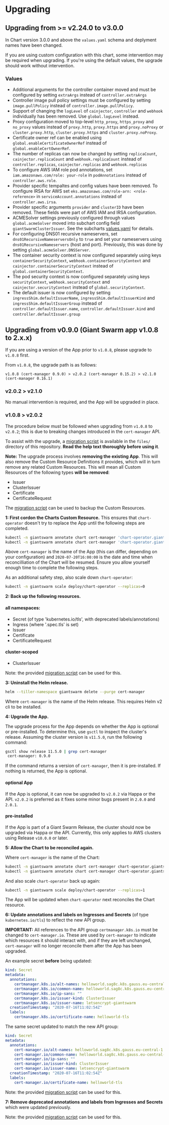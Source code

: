 # Upgrading

## Upgrading from >= v2.24.0 to v3.0.0

In Chart version 3.0.0 and above the `values.yaml` schema and deplyment names have been changed.

If you are using custom configuration with this chart, some intervention may be required when upgrading. If you're using the default values, the upgrade should work without intervention.

### Values

- Additional arguments for the controller container moved and must be configured by setting `extraArgs` instead of `controller.extraArgs`
- Controller image pull policy settings must be configured by setting `image.pullPolicy` instead of `controller.image.pullPolicy`.
- Support of changing the `logLevel` of `cainjector`, `controller` and `webhook` individually has been removed. Use `global.logLevel` instead.
- Proxy configuration moved to top-level `http_proxy`, `https_proxy` and `no_proxy` values instead of `proxy.http`, `proxy.https` and `proxy.noProxy` or `cluster.proxy.http`, `cluster.proxy.https` and `cluster.proxy.noProxy`.
- Certificate owner ref can be enabled using `global.enableCertificateOwnerRef` instead of `global.enableCertOwnerRef`.
- The number of replicas can now be changed by setting `replicaCount`, `cainjector.replicaCount` and `webhook.replicaCount` instead of `controller.replicas`, `cainjector.replicas` and `webhook.replicas`
- To configure AWS IAM role pod annotations, set `iam.amazonaws.com/role: your-role` in `podAnnotations` instead of `controller.aws.role`.
- Provider specific tempaltes and config values have been removed. To configure IRSA for AWS set `eks.amazonaws.com/role-arn: <role-reference>` in `serviceAccount.annotations` instead of `controller.aws.irsa`.
- Provider specific arguments `provider` and `clusterID` have been removed. These fields were part of AWS IAM and IRSA configuration.
- ACMESolver settings previously configured through values `global.acmeSolver` moved into subchart config field `giantSwarmClusterIssuer`. See the subcharts [values.yaml](https://github.com/giantswarm/cert-manager-app/blob/main/helm/cert-manager-app/charts/cert-manager-giantswarm-clusterissuer/values.yaml) for details.
- For configuring DNS01 recursive nameservers, set `dns01RecursiveNameserversOnly` to `true` and set your nameservers using `dns01RecursiveNameservers` (host and port). Previously, this was done by setting `global.acmeSolver.DNSServer`.
- The container security context is now configured separately using keys `containerSecurityContext`, `webhook.containerSecurityContext` and `cainjector.containerSecurityContext` instead of `global.containerSecurityContext`.
- The pod security context is now configured separately using keys `securityContext`, `webhook.securityContext` and `cainjector.securityContext` instead of `global.securityContext`.
- The default issuer is now configured by setting `ingressShim.defaultIssuerName`, `ingressShim.defaultIssuerKind` and `ingressShim.defaultIssuerGroup` instead of `controller.defaultIssuer.name`, `controller.defaultIssuer.kind` and `controller.defaultIssuer.group`

## Upgrading from v0.9.0 (Giant Swarm app v1.0.8 to 2.x.x)

If you are using a version of the App prior to `v1.0.8`, please upgrade to `v1.0.8` first.

From `v1.0.8`, the upgrade path is as follows:

`v1.0.8 (cert-manager 0.9.0) > v2.0.2 (cert-manager 0.15.2) > v2.1.0 (cert-manager 0.16.1)`

### v2.0.2 > v2.1.0

No manual intervention is required, and the App will be upgraded in place.

### v1.0.8 > v2.0.2

The procedure below must be followed when upgrading from `v1.0.8` to `v2.0.2`; this is due to breaking changes introduced in the `cert-manager` API.

To assist with the upgrade, a [migration script](../files/migrate-v090-to-v200.sh) is available in the `files/` directory of this repository. **Read the help text thoroughly before using it**.

**Note:** The upgrade process involves **removing the existing App**. This will also remove the Custom Resource Definitions it provides, which will in turn remove any related Custom Resources.
This will mean all Custom Resources of the following types **will be removed**:

- Issuer
- ClusterIssuer
- Certificate
- CertificateRequest

The [migration script](../files/migrate-v090-to-v200.sh) can be used to backup the Custom Resources.

**1: First cordon the Charts Custom Resource.** This ensures that `chart-operator` doesn't try to replace the App until the following steps are completed.

```bash
kubectl -n giantswarm annotate chart cert-manager 'chart-operator.giantswarm.io/cordon-reason'='Update in progress'
kubectl -n giantswarm annotate chart cert-manager 'chart-operator.giantswarm.io/cordon-until'='2020-07-20T16:00:00'
```

Above `cert-manager` is the name of the App (this can differ, depending on your configuration) and `2020-07-20T16:00:00` is the date and time when reconcilliation of the Chart will be resumed. Ensure you allow yourself enough time to complete the following steps.

As an additional safety step, also scale down `chart-operator`:

```bash
kubectl -n giantswarm scale deploy/chart-operator --replicas=0
```

**2: Back up the following resources.**

#### all namespaces:

- Secret (of type 'kubernetes.io/tls', with deprecated labels/annotations)
- Ingress (where '.spec.tls' is set)
- Issuer
- Certificate
- CertificateRequest

#### cluster-scoped

- ClusterIssuer

Note: the provided [migration script](../files/migrate-v090-to-v200.sh) can be used for this.

**3: Uninstall the Helm release.**

```bash
helm --tiller-namespace giantswarm delete --purge cert-manager
```

Where `cert-manager` is the name of the Helm release. This requires Helm v2 cli to be installed.

**4: Upgrade the App.**

The upgrade process for the App depends on whether the App is optional or pre-installed. To determine this, use `gsctl` to inspect the cluster's release.
Assuming the cluster version is `v11.5.0`, run the following command:

```bash
gsctl show release 11.5.0 | grep cert-manager
 cert-manager: 0.9.0
```

If the command returns a version of `cert-manager`, then it is pre-installed. If nothing is returned, the App is optional.

#### optional App

If the App is optional, it can now be upgraded to `v2.0.2` via Happa or the API. `v2.0.2` is preferred as it fixes some minor bugs present in `2.0.0` and `2.0.1`.

#### pre-installed

If the App is part of a Giant Swarm Release, the cluster should now be upgraded via Happa or the API. Currently, this only applies to AWS clusters using Release `v10.0.0` or later.

**5: Allow the Chart to be reconciled again.**

Where `cert-manager` is the name of the Chart:

```bash
kubectl -n giantswarm annotate chart cert-manager chart-operator.giantswarm.io/cordon-reason-
kubectl -n giantswarm annotate chart cert-manager chart-operator.giantswarm.io/cordon-until-
```

And also scale `chart-operator` back up again:

```bash
kubectl -n giantswarm scale deploy/chart-operator --replicas=1
```

The App will be updated when `chart-operator` next reconciles the Chart resource.

**6: Update annotations and labels on Ingresses and Secrets** (of type `kubernetes.io/tls`) to reflect the new API group.

**IMPORTANT:** All references to the API group `certmanager.k8s.io` must be changed to `cert-manager.io`. These are used by `cert-manager` to indicate which resources it should interact with, and if they are left unchanged, `cert-manager` will no longer reconcile them after the App has been upgraded.

An example secret **before** being updated:

```yaml
kind: Secret
metadata:
  annotations:
    certmanager.k8s.io/alt-names: helloworld.sag8c.k8s.gauss.eu-central-1.aws.gigantic.io
    certmanager.k8s.io/common-name: helloworld.sag8c.k8s.gauss.eu-central-1.aws.gigantic.io
    certmanager.k8s.io/ip-sans: ""
    certmanager.k8s.io/issuer-kind: ClusterIssuer
    certmanager.k8s.io/issuer-name: letsencrypt-giantswarm
  creationTimestamp: "2020-07-16T11:02:54Z"
  labels:
    certmanager.k8s.io/certificate-name: helloworld-tls
```

The same secret updated to match the new API group:

```yaml
kind: Secret
metadata:
  annotations:
    cert-manager.io/alt-names: helloworld.sag8c.k8s.gauss.eu-central-1.aws.gigantic.io
    cert-manager.io/common-name: helloworld.sag8c.k8s.gauss.eu-central-1.aws.gigantic.io
    cert-manager.io/ip-sans: ""
    cert-manager.io/issuer-kind: ClusterIssuer
    cert-manager.io/issuer-name: letsencrypt-giantswarm
  creationTimestamp: "2020-07-16T11:02:54Z"
  labels:
    cert-manager.io/certificate-name: helloworld-tls
```

Note: the provided [migration script](../files/migrate-v090-to-v200.sh) can be used for this.

**7: Remove deprecated annotations and labels from Ingresses and Secrets** which were updated previously.

Note: the provided [migration script](../files/migrate-v090-to-v200.sh) can be used for this.
